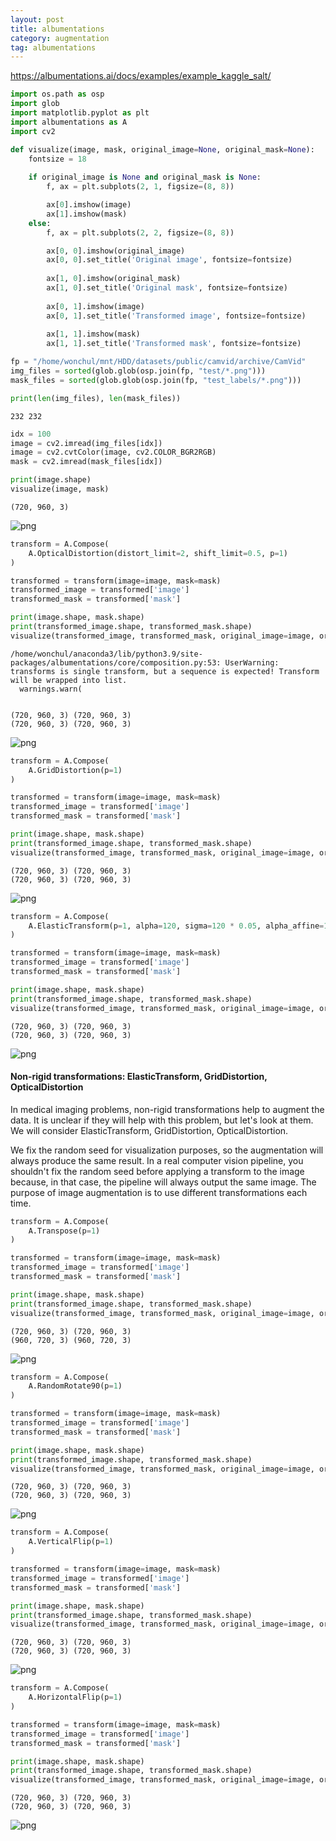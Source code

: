 ```yaml
---
layout: post
title: albumentations
category: augmentation
tag: albumentations
---
```


https://albumentations.ai/docs/examples/example_kaggle_salt/


```python
import os.path as osp 
import glob
import matplotlib.pyplot as plt
import albumentations as A
import cv2
```


```python
def visualize(image, mask, original_image=None, original_mask=None):
    fontsize = 18
    
    if original_image is None and original_mask is None:
        f, ax = plt.subplots(2, 1, figsize=(8, 8))

        ax[0].imshow(image)
        ax[1].imshow(mask)
    else:
        f, ax = plt.subplots(2, 2, figsize=(8, 8))

        ax[0, 0].imshow(original_image)
        ax[0, 0].set_title('Original image', fontsize=fontsize)
        
        ax[1, 0].imshow(original_mask)
        ax[1, 0].set_title('Original mask', fontsize=fontsize)
        
        ax[0, 1].imshow(image)
        ax[0, 1].set_title('Transformed image', fontsize=fontsize)
        
        ax[1, 1].imshow(mask)
        ax[1, 1].set_title('Transformed mask', fontsize=fontsize)
```


```python
fp = "/home/wonchul/mnt/HDD/datasets/public/camvid/archive/CamVid"
img_files = sorted(glob.glob(osp.join(fp, "test/*.png")))
mask_files = sorted(glob.glob(osp.join(fp, "test_labels/*.png")))

print(len(img_files), len(mask_files))
```

    232 232



```python
idx = 100
image = cv2.imread(img_files[idx])
image = cv2.cvtColor(image, cv2.COLOR_BGR2RGB)
mask = cv2.imread(mask_files[idx])

print(image.shape)
visualize(image, mask)
```

    (720, 960, 3)



    
![png](imgs/albumentations/output_4_1.png)
    



```python
transform = A.Compose(
    A.OpticalDistortion(distort_limit=2, shift_limit=0.5, p=1)
)

transformed = transform(image=image, mask=mask)
transformed_image = transformed['image']
transformed_mask = transformed['mask']

print(image.shape, mask.shape)
print(transformed_image.shape, transformed_mask.shape)
visualize(transformed_image, transformed_mask, original_image=image, original_mask=mask)

```

    /home/wonchul/anaconda3/lib/python3.9/site-packages/albumentations/core/composition.py:53: UserWarning: transforms is single transform, but a sequence is expected! Transform will be wrapped into list.
      warnings.warn(


    (720, 960, 3) (720, 960, 3)
    (720, 960, 3) (720, 960, 3)



    
![png](imgs/albumentations/output_5_2.png)
    



```python
transform = A.Compose(
    A.GridDistortion(p=1)
)

transformed = transform(image=image, mask=mask)
transformed_image = transformed['image']
transformed_mask = transformed['mask']

print(image.shape, mask.shape)
print(transformed_image.shape, transformed_mask.shape)
visualize(transformed_image, transformed_mask, original_image=image, original_mask=mask)

```

    (720, 960, 3) (720, 960, 3)
    (720, 960, 3) (720, 960, 3)



    
![png](imgs/albumentations/output_6_1.png)
    



```python
transform = A.Compose(
    A.ElasticTransform(p=1, alpha=120, sigma=120 * 0.05, alpha_affine=120 * 0.03)
)

transformed = transform(image=image, mask=mask)
transformed_image = transformed['image']
transformed_mask = transformed['mask']

print(image.shape, mask.shape)
print(transformed_image.shape, transformed_mask.shape)
visualize(transformed_image, transformed_mask, original_image=image, original_mask=mask)

```

    (720, 960, 3) (720, 960, 3)
    (720, 960, 3) (720, 960, 3)



    
![png](imgs/albumentations/output_7_1.png)
    


#### Non-rigid transformations: ElasticTransform, GridDistortion, OpticalDistortion

In medical imaging problems, non-rigid transformations help to augment the data. It is unclear if they will help with this problem, but let's look at them. We will consider ElasticTransform, GridDistortion, OpticalDistortion.

We fix the random seed for visualization purposes, so the augmentation will always produce the same result. In a real computer vision pipeline, you shouldn't fix the random seed before applying a transform to the image because, in that case, the pipeline will always output the same image. The purpose of image augmentation is to use different transformations each time.




```python
transform = A.Compose(
    A.Transpose(p=1)
)

transformed = transform(image=image, mask=mask)
transformed_image = transformed['image']
transformed_mask = transformed['mask']

print(image.shape, mask.shape)
print(transformed_image.shape, transformed_mask.shape)
visualize(transformed_image, transformed_mask, original_image=image, original_mask=mask)

```

    (720, 960, 3) (720, 960, 3)
    (960, 720, 3) (960, 720, 3)



    
![png](imgs/albumentations/output_9_1.png)
    



```python
transform = A.Compose(
    A.RandomRotate90(p=1)
)

transformed = transform(image=image, mask=mask)
transformed_image = transformed['image']
transformed_mask = transformed['mask']

print(image.shape, mask.shape)
print(transformed_image.shape, transformed_mask.shape)
visualize(transformed_image, transformed_mask, original_image=image, original_mask=mask)

```

    (720, 960, 3) (720, 960, 3)
    (720, 960, 3) (720, 960, 3)



    
![png](imgs/albumentations/output_10_1.png)
    



```python
transform = A.Compose(
    A.VerticalFlip(p=1)
)

transformed = transform(image=image, mask=mask)
transformed_image = transformed['image']
transformed_mask = transformed['mask']

print(image.shape, mask.shape)
print(transformed_image.shape, transformed_mask.shape)
visualize(transformed_image, transformed_mask, original_image=image, original_mask=mask)

```

    (720, 960, 3) (720, 960, 3)
    (720, 960, 3) (720, 960, 3)



    
![png](imgs/albumentations/output_11_1.png)
    



```python
transform = A.Compose(
    A.HorizontalFlip(p=1)
)

transformed = transform(image=image, mask=mask)
transformed_image = transformed['image']
transformed_mask = transformed['mask']

print(image.shape, mask.shape)
print(transformed_image.shape, transformed_mask.shape)
visualize(transformed_image, transformed_mask, original_image=image, original_mask=mask)

```

    (720, 960, 3) (720, 960, 3)
    (720, 960, 3) (720, 960, 3)



    
![png](imgs/albumentations/output_12_1.png)
    



```python

```


```python

```


```python

```
